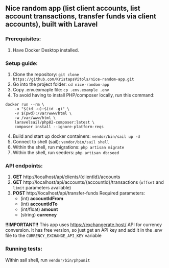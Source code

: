 ## Nice random app (list client accounts, list account transactions, transfer funds via client accounts), built with Laravel

### Prerequisites:
1. Have Docker Desktop installed.

### Setup guide:
1. Clone the repository: `git clone https://github.com/KristapsVitols/nice-random-app.git`
2. Go into the project folder: `cd nice-random-app`
3. Copy .env.exmaple file: `cp .env.example .env`
4. To avoid having to install PHP/composer locally, run this command:
```
docker run --rm \
    -u "$(id -u):$(id -g)" \
    -v $(pwd):/var/www/html \
    -w /var/www/html \
    laravelsail/php82-composer:latest \
    composer install --ignore-platform-reqs
```
4. Build and start up docker containers: `vendor/bin/sail up -d`
5. Connect to shell (sail): `vendor/bin/sail shell`
6. Within the shell, run migrations: `php artisan migrate`
7. Within the shell, run seeders: `php artisan db:seed`

### API endpoints:
1. **GET** http://localhost/api/clients/{clientId}/accounts
2. **GET** http://localhost/api/accounts/{accountId}/transactions (`offset` and `limit` parameters available)
3. **POST** http://localhost/api/transfer-funds
   Required parameters:
   - (int) **accountIdFrom**
   - (int) **accountIdTo**
   - (int/float) **amount**
   - (string) **currency**

**!!IMPORTANT!!**
This app uses https://exchangerate.host/ API for currency conversion. It has free version, so just get an API key and add it in the .env file to the `CURRENCY_EXCHANGE_API_KEY` variable

### Running tests:
Within sail shell, run `vendor/bin/phpunit`
